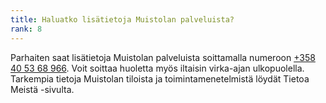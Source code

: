 ```yaml
---
title: Haluatko lisätietoja Muistolan palveluista?
rank: 8
---
```

Parhaiten saat lisätietoja Muistolan palveluista soittamalla numeroon [+358 40 53 68 966](tel:+358405368966). Voit soittaa huoletta myös iltaisin virka-ajan ulkopuolella. 
Tarkempia tietoja Muistolan tiloista ja toimintamenetelmistä löydät Tietoa Meistä -sivulta.
